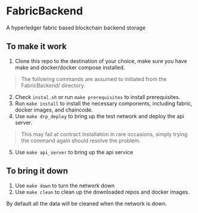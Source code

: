 # FabricBackend
A hyperledger fabric based blockchain backend storage

## To make it work
1. Clone this repo to the destination of your choice, make sure you have make and docker/docker compose installed.
> The following commands are assumed to initiated from the FabricBackend/ directory.
2. Check `instal.sh` or run `make prerequisites` to install prerequisites. 
3. Run `make install` to install the necessary components, including fabric, docker images, and chaincode.
4. Use `make drp_deploy` to bring up the test network and deploy the api server.
> This may fail at contract installation in rare occasions, simply trying the command again should resolve the problem.
5. Use `make api_server` to bring up the api service

## To bring it down
1. Use `make down` to turn the network down
2. Use `make clean` to clean up the downloaded repos and docker images.

By default all the data will be cleaned when the network is down.